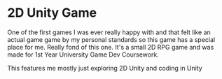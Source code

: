 # 2D Unity Game

One of the first games I was ever really happy with and that felt like an actual game game by my personal standards so this game has a special place for me. Really fond of this one. It's a small 2D RPG game and was made for 1st Year University Game Dev Coursework.

This features me mostly just exploring 2D Unity and coding in Unity

